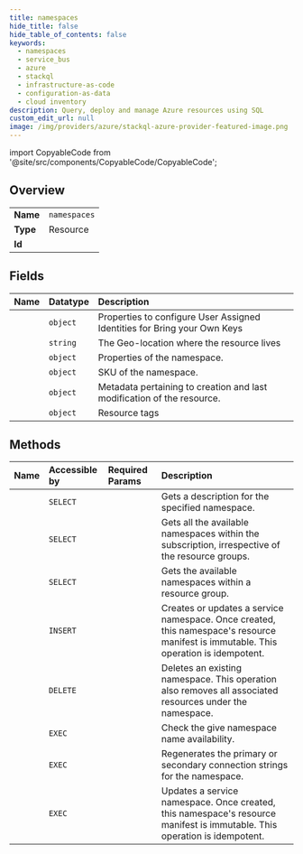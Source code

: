 ```yaml
---
title: namespaces
hide_title: false
hide_table_of_contents: false
keywords:
  - namespaces
  - service_bus
  - azure    
  - stackql
  - infrastructure-as-code
  - configuration-as-data
  - cloud inventory
description: Query, deploy and manage Azure resources using SQL
custom_edit_url: null
image: /img/providers/azure/stackql-azure-provider-featured-image.png
---
```


import CopyableCode from '@site/src/components/CopyableCode/CopyableCode';




## Overview
<table><tbody>
<tr><td><b>Name</b></td><td><code>namespaces</code></td></tr>
<tr><td><b>Type</b></td><td>Resource</td></tr>
<tr><td><b>Id</b></td><td><CopyableCode code="azure.service_bus.namespaces" /></td></tr>
</tbody></table>

## Fields
| Name | Datatype | Description |
|:-----|:---------|:------------|
| <CopyableCode code="identity" /> | `object` | Properties to configure User Assigned Identities for Bring your Own Keys |
| <CopyableCode code="location" /> | `string` | The Geo-location where the resource lives |
| <CopyableCode code="properties" /> | `object` | Properties of the namespace. |
| <CopyableCode code="sku" /> | `object` | SKU of the namespace. |
| <CopyableCode code="systemData" /> | `object` | Metadata pertaining to creation and last modification of the resource. |
| <CopyableCode code="tags" /> | `object` | Resource tags |
## Methods
| Name | Accessible by | Required Params | Description |
|:-----|:--------------|:----------------|:------------|
| <CopyableCode code="get" /> | `SELECT` | <CopyableCode code="namespaceName, resourceGroupName, subscriptionId" /> | Gets a description for the specified namespace. |
| <CopyableCode code="list" /> | `SELECT` | <CopyableCode code="subscriptionId" /> | Gets all the available namespaces within the subscription, irrespective of the resource groups. |
| <CopyableCode code="list_by_resource_group" /> | `SELECT` | <CopyableCode code="resourceGroupName, subscriptionId" /> | Gets the available namespaces within a resource group. |
| <CopyableCode code="create_or_update" /> | `INSERT` | <CopyableCode code="namespaceName, resourceGroupName, subscriptionId" /> | Creates or updates a service namespace. Once created, this namespace's resource manifest is immutable. This operation is idempotent. |
| <CopyableCode code="delete" /> | `DELETE` | <CopyableCode code="namespaceName, resourceGroupName, subscriptionId" /> | Deletes an existing namespace. This operation also removes all associated resources under the namespace. |
| <CopyableCode code="check_name_availability" /> | `EXEC` | <CopyableCode code="subscriptionId, data__name" /> | Check the give namespace name availability. |
| <CopyableCode code="regenerate_keys" /> | `EXEC` | <CopyableCode code="authorizationRuleName, namespaceName, resourceGroupName, subscriptionId, data__keyType" /> | Regenerates the primary or secondary connection strings for the namespace. |
| <CopyableCode code="update" /> | `EXEC` | <CopyableCode code="namespaceName, resourceGroupName, subscriptionId" /> | Updates a service namespace. Once created, this namespace's resource manifest is immutable. This operation is idempotent. |
